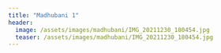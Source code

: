 ```yaml
---
title: "Madhubani 1"
header:
  image: /assets/images/madhubani/IMG_20211230_180454.jpg
  teaser: /assets/images/madhubani/IMG_20211230_180454.jpg
---
```


